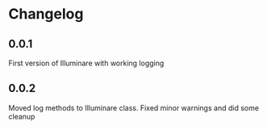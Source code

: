 # Changelog

## 0.0.1

First version of Illuminare with working logging

## 0.0.2

Moved log methods to Illuminare class.
Fixed minor warnings and did some cleanup
